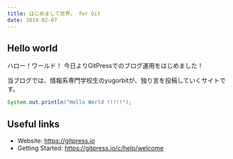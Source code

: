 ```yaml
---
title: はじめまして世界。 for Git
date: 2019-02-07
---
```


## Hello world

ハロー！ワールド！
今日よりGitPressでのブログ運用をはじめました！

当ブログでは、情報系専門学校生のyugorbitが、独り言を投稿していくサイトです。

```java
System.out.println("Hello World !!!!!");
```

## Useful links

- Website: https://gitpress.io
- Getting Started: https://gitpress.io/c/help/welcome
